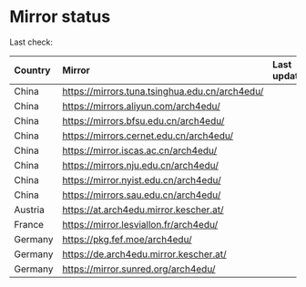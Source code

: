<script src="./time.js"></script>
# Mirror status
Last check: <script type="text/javascript">localize(1715332787.9901752);</script>

|Country|Mirror|Last update|
|:------|:-----|:----------|
|China|https://mirrors.tuna.tsinghua.edu.cn/arch4edu/|<script type="text/javascript">localize(1715279627);</script>|
|China|https://mirrors.aliyun.com/arch4edu/|<script type="text/javascript">localize(1715279627);</script>|
|China|https://mirrors.bfsu.edu.cn/arch4edu/|<script type="text/javascript">localize(1715279627);</script>|
|China|https://mirrors.cernet.edu.cn/arch4edu/|<script type="text/javascript">localize(1715279627);</script>|
|China|https://mirror.iscas.ac.cn/arch4edu/|<script type="text/javascript">localize(1715279627);</script>|
|China|https://mirrors.nju.edu.cn/arch4edu/|<script type="text/javascript">localize(1715279627);</script>|
|China|https://mirror.nyist.edu.cn/arch4edu/|<script type="text/javascript">localize(1715279627);</script>|
|China|https://mirrors.sau.edu.cn/arch4edu/|<script type="text/javascript">localize(1715279627);</script>|
|Austria|https://at.arch4edu.mirror.kescher.at/|<script type="text/javascript">localize(1715322854);</script>|
|France|https://mirror.lesviallon.fr/arch4edu/|<script type="text/javascript">localize(1715279627);</script>|
|Germany|https://pkg.fef.moe/arch4edu/|<script type="text/javascript">localize(1715322854);</script>|
|Germany|https://de.arch4edu.mirror.kescher.at/|<script type="text/javascript">localize(1715322854);</script>|
|Germany|https://mirror.sunred.org/arch4edu/|<script type="text/javascript">localize(1715322854);</script>|

<script src="./tablefilter/tablefilter.js"></script>
<script src="./table.js"></script>